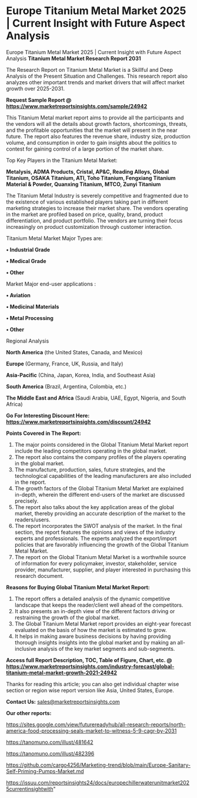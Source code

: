 # Europe Titanium Metal Market 2025 | Current Insight with Future Aspect Analysis
 Europe Titanium Metal Market 2025 | Current Insight with Future Aspect Analysis
<strong>Titanium Metal Market Research Report 2031</strong>

The Research Report on Titanium Metal Market is a Skillful and Deep Analysis of the Present Situation and Challenges. This research report also analyzes other important trends and market drivers that will affect market growth over 2025-2031.

<strong>Request Sample Report @ <a href=https://www.marketreportsinsights.com/sample/24942>https://www.marketreportsinsights.com/sample/24942</a></strong>

This Titanium Metal market report aims to provide all the participants and the vendors will all the details about growth factors, shortcomings, threats, and the profitable opportunities that the market will present in the near future. The report also features the revenue share, industry size, production volume, and consumption in order to gain insights about the politics to contest for gaining control of a large portion of the market share.

Top Key Players in the Titanium Metal Market:

<strong>Metalysis, ADMA Products, Cristal, AP&C, Reading Alloys, Global Titanium, OSAKA Titanium, ATI, Toho Titanium, Fengxiang Titanium Material & Powder, Quanxing Titanium, MTCO, Zunyi Titanium</strong>

The Titanium Metal Industry is severely competitive and fragmented due to the existence of various established players taking part in different marketing strategies to increase their market share. The vendors operating in the market are profiled based on price, quality, brand, product differentiation, and product portfolio. The vendors are turning their focus increasingly on product customization through customer interaction.

Titanium Metal Market Major Types are:

<strong>• Industrial Grade

• Medical Grade

• Other</strong>

Market Major end-user applications :

<strong>• Aviation

• Medicinal Materials

• Metal Processing

• Other</strong>

Regional Analysis

</u><strong><b>North America</b></strong> (the United States, Canada, and Mexico)

<strong><b>Europe </b></strong>(Germany, France, UK, Russia, and Italy)

<strong><b>Asia-Pacific</b></strong> (China, Japan, Korea, India, and Southeast Asia)

<strong><b>South America</b></strong> (Brazil, Argentina, Colombia, etc.)

<strong><b>The Middle East and Africa</b></strong> (Saudi Arabia, UAE, Egypt, Nigeria, and South Africa)

<strong>Go For Interesting Discount Here: <a href=https://www.marketreportsinsights.com/discount/24942>https://www.marketreportsinsights.com/discount/24942</a></strong>

<strong>Points Covered in The Report:</strong>
<ol>
  <li>The major points considered in the Global Titanium Metal Market report include the leading competitors operating in the global market.</li>
  <li>The report also contains the company profiles of the players operating in the global market.</li>
  <li>The manufacture, production, sales, future strategies, and the technological capabilities of the leading manufacturers are also included in the report.</li>
  <li>The growth factors of the Global Titanium Metal Market are explained in-depth, wherein the different end-users of the market are discussed precisely.</li>
  <li>The report also talks about the key application areas of the global market, thereby providing an accurate description of the market to the readers/users.</li>
  <li>The report incorporates the SWOT analysis of the market. In the final section, the report features the opinions and views of the industry experts and professionals. The experts analyzed the export/import policies that are favorably influencing the growth of the Global Titanium Metal Market.</li>
  <li>The report on the Global Titanium Metal Market is a worthwhile source of information for every policymaker, investor, stakeholder, service provider, manufacturer, supplier, and player interested in purchasing this research document.</li>
</ol>
<strong>Reasons for Buying Global Titanium Metal Market Report:</strong>

<ol>
  <li>The report offers a detailed analysis of the dynamic competitive landscape that keeps the reader/client well ahead of the competitors.</li>
  <li>It also presents an in-depth view of the different factors driving or restraining the growth of the global market.</li>
  <li>The Global Titanium Metal Market report provides an eight-year forecast evaluated on the basis of how the market is estimated to grow.</li>
  <li>It helps in making aware business decisions by having providing thorough insights insights into the global market and by making an all-inclusive analysis of the key market segments and sub-segments.</li>
</ol>
<strong>Access full Report Description, TOC, Table of Figure, Chart, etc. @ <a href=https://www.marketreportsinsights.com/industry-forecast/global-titanium-metal-market-growth-2021-24942>https://www.marketreportsinsights.com/industry-forecast/global-titanium-metal-market-growth-2021-24942</a></strong>


Thanks for reading this article; you can also get individual chapter wise section or region wise report version like Asia, United States, Europe.

<strong>Contact Us:</strong>
sales@marketreportsinsights.com

<strong>Our other reports:</strong>

<a href=https://sites.google.com/view/futurereadyhub/all-research-reports/north-america-food-processing-seals-market-to-witness-5-9-cagr-by-2031>https://sites.google.com/view/futurereadyhub/all-research-reports/north-america-food-processing-seals-market-to-witness-5-9-cagr-by-2031</a>

<a href=https://tanomuno.com/illust/481642>https://tanomuno.com/illust/481642</a>

<a href=https://tanomuno.com/illust/482396>https://tanomuno.com/illust/482396</a>

<a href=https://github.com/cargo4256/Marketing-trend/blob/main/Europe-Sanitary-Self-Priming-Pumps-Market.md>https://github.com/cargo4256/Marketing-trend/blob/main/Europe-Sanitary-Self-Priming-Pumps-Market.md</a>

<a href=https://issuu.com/reportsinsights24/docs/europechillerwaterunitmarket2025currentinsightwith>https://issuu.com/reportsinsights24/docs/europechillerwaterunitmarket2025currentinsightwith</a>"
